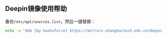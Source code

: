 ## Deepin镜像使用帮助

备份`/etc/apt/sources.list`，然后一键替换：

```bash
echo -e "deb [by-hash=force] https://mirrors.shanghaitech.edu.cn/deepin unstable main contrib non-free \ndeb-src https://mirrors.shanghaitech.edu.cn/deepin unstable main contrib non-free" | sudo tee /etc/apt/sources.list
```